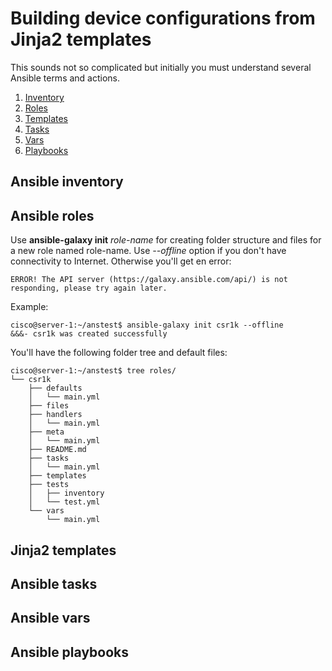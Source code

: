 # Building device configurations from Jinja2 templates

This sounds not so complicated but initially you must understand several Ansible terms and actions.
1. [Inventory](#inventory)
2. [Roles](#roles)
3. [Templates](#jinja2)
4. [Tasks](#tasks)
5. [Vars](#vars)
6. [Playbooks](#playbooks)

## <a id="inventory"></a>Ansible inventory

## <a id="roles"></a>Ansible roles
Use **ansible-galaxy init** *role-name* for creating folder structure and files for a new role named role-name. Use *--offline* option if you don't have connectivity to Internet. Otherwise you'll get en error:
```
ERROR! The API server (https://galaxy.ansible.com/api/) is not responding, please try again later.
```
Example:
```
cisco@server-1:~/anstest$ ansible-galaxy init csr1k --offline
&&&- csr1k was created successfully
```
You'll have the following folder tree and default files:
```
cisco@server-1:~/anstest$ tree roles/
└── csr1k
    ├── defaults
    │   └── main.yml
    ├── files
    ├── handlers
    │   └── main.yml
    ├── meta
    │   └── main.yml
    ├── README.md
    ├── tasks
    │   └── main.yml
    ├── templates
    ├── tests
    │   ├── inventory
    │   └── test.yml
    └── vars
        └── main.yml
```

## <a id="jinja2"></a>Jinja2 templates

## <a id="tasks"></a>Ansible tasks

## <a id="vars"></a>Ansible vars

## <a id="playbooks"></a>Ansible playbooks

